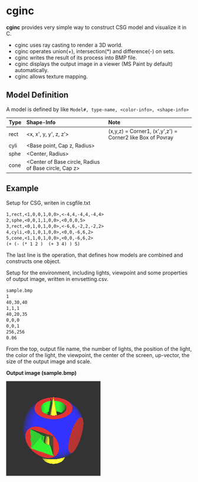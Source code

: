 # cginc
**cginc** provides very simple way to construct CSG model and visualize it in C.

- cginc uses ray casting to render a 3D world.
- cginc operates union(+), intersection(*) and difference(-) on sets.
- cginc writes the result of its process into BMP file.
- cginc displays the output image in a viewer (MS Paint by default) automatically.
- cginc allows texture mapping.

## Model Definition

A model is defined by like ```Model#, type-name, <color-info>, <shape-info>```

| Type | Shape-Info | Note |
| :---- | :-------- |:------|
| rect  | <x, x', y, y', z, z'>  |(x,y,z) = Corner1, (x',y',z') = Corner2 like Box of Povray|
| cyli  | <Base point, Cap z, Radius>  ||
| sphe  | <Center, Radius>  ||
| cone  | <Center of Base circle, Radius of Base circle, Cap z>  ||

## Example
Setup for CSG, writen in csgfile.txt
```
1,rect,<1,0,0,1,0,0>,<-4,4,-4,4,-4,4>
2,sphe,<0,0,1,1,0,0>,<0,0,0,5>
3,rect,<0,1,0,1,0,0>,<-6,6,-2,2,-2,2>
4,cyli,<0,1,0,1,0,0>,<0,0,-6,6,2>
5,cone,<1,1,0,1,0,0>,<0,0,-6,6,2>
(+ (- (* 1 2 )  (+ 3 4) ) 5)
```
The last line is the operation, that defines how models are combined and constructs one object.

Setup for the environment, including lights, viewpoint and some properties of output image, written in envsetting.csv.
```
sample.bmp
1
40,30,40
1,1,1
40,20,35
0,0,0
0,0,1
256,256
0.06
```
From the top, output file name, the number of lights, the position of the light, the color of the light, the viewpoint,
the center of the screen, up-vector, the size of the output image and scale.

**Output image (sample.bmp)**


![image](sample.bmp)

